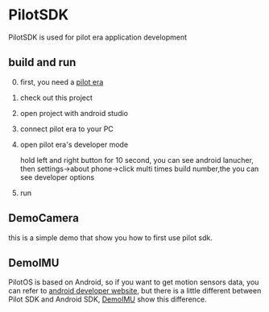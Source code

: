 # PilotSDK
PilotSDK is used for pilot era application development

## build and run

0. first, you need a [pilot era](http://pilot.pisofttech.com/) 

1. check out this project

2. open project with android studio

3. connect pilot era to your PC

4. open pilot era's developer mode

   hold left and right button for 10 second, you can see android lanucher,
   then settings->about phone->click multi times build number,the you can
   see developer options

4. run

## DemoCamera
this is a simple demo that show you how to first use pilot sdk.

## DemoIMU
PilotOS is based on Android, so if you want to get motion sensors data, you can refer to [android developer website](https://developer.android.google.cn/guide/topics/sensors/sensors_motion), but there is a little different between Pilot SDK and Android SDK, [DemoIMU](https://github.com/shenzhenpisofttech/PilotSDK/tree/master/DemoIMU) show this difference.
